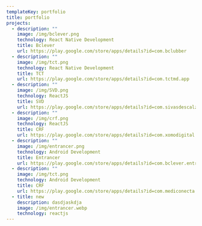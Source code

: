 ```yaml
---
templateKey: portfolio
title: portfolio
projects:
  - description: ""
    image: /img/bclever.png
    technology: React Native Development
    title: Bclever
    url: https://play.google.com/store/apps/details?id=com.bclubber
  - description: ""
    image: /img/tct.png
    technology: React Native Development
    title: TCT
    url: https://play.google.com/store/apps/details?id=com.tctmd.app
  - description: ""
    image: /img/SVD.png
    technology: ReactJS
    title: SVD
    url: https://play.google.com/store/apps/details?id=com.sivasdescalzo.svd_app
  - description: ""
    image: /img/crf.png
    technology: ReactJS
    title: CRF
    url: https://play.google.com/store/apps/details?id=com.xomodigital.crf
  - description: ""
    image: /img/entrancer.png
    technology: Android Development
    title: Entrancer
    url: https://play.google.com/store/apps/details?id=com.bclever.entrancer
  - description: ""
    image: /img/tct.png
    technology: Android Development
    title: CRF
    url: https://play.google.com/store/apps/details?id=com.mediconecta.mediconecta1
  - title: new
    description: dasdjaskdja
    image: /img/entrancer.webp
    technology: reactjs
---
```

